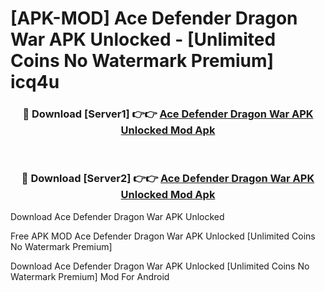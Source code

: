 # [APK-MOD] Ace Defender  Dragon War APK Unlocked - [Unlimited Coins No Watermark Premium] icq4u



<div align="center">
<h3>🔴 Download [Server1] 👉👉 <a href="https://momento.my/?title=Ace_Defender__Dragon_War_APK_Unlocked">Ace Defender  Dragon War APK Unlocked Mod Apk</a></h3><br>

<h3>🔴 Download [Server2] 👉👉 <a href="https://momento.my/?title=Ace_Defender__Dragon_War_APK_Unlocked">Ace Defender  Dragon War APK Unlocked Mod Apk</a></h3>
</div>



Download Ace Defender  Dragon War APK Unlocked 

Free APK MOD Ace Defender  Dragon War APK Unlocked [Unlimited Coins No Watermark Premium]

Download Ace Defender  Dragon War APK Unlocked [Unlimited Coins No Watermark Premium] Mod For Android
